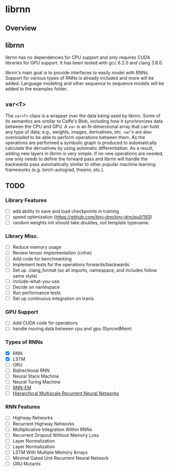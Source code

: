 librnn
==========

Overview
--------

## librnn
librnn has no dependencies for CPU support and only requires CUDA libraries for GPU support. It has been tested with gcc 6.2.0 and clang 3.8.0.

librnn's main goal is to provide interfaces to easily model with RNNs. Support for various types of RNNs is already included and more will be added. Language modeling and other sequence to sequence models will be added to the examples folder.

## `var<T>`

The `var<T>` class is a wrapper over the data being used by librnn. Some of its semantics are similar to Caffe's Blob, including how it synchronizes data between the CPU and GPU. A `var` is an N-dimensional array that can hold any type of data; e.g., weights, images, derivatives, etc. `var`'s are also overloaded to be able to perform operations between them. As the operations are performed a symbolic graph is produced to automatically calculate the derivatives by using automatic differentiation. As a result, adding new layers in librnn is very simple. If no new operations are needed, one only needs to define the forward pass and librnn will handle the backwards pass automatically similar to other popular machine learning frameworks (e.g. torch-autograd, theano, etc.).

## TODO

### Library Features
- [ ] add ability to save and load checkpoints in training
- [ ] speed optimization (https://github.com/tiny-dnn/tiny-dnn/pull/193)
- [ ] random weights init should take doubles, not template typename.

### Library Misc.
- [ ] Reduce memory usage
- [ ] Review tensor implementation (cnhw)
- [ ] Add code for benchmarking
- [ ] Implement tests for the operations forwards/backwards
- [ ] Set up .clang_format (so all imports, namespace, and includes follow same style)
- [ ] include-what-you-use
- [ ] Decide on namespace
- [ ] Run performance tests
- [ ] Set up continuous integration on travis

### GPU Support
- [ ] Add CUDA code for operations
- [ ] handle moving data between cpu and gpu (SyncedMem)

### Types of RNNs
- [x] RNN
- [x] LSTM
- [ ] GRU
- [ ] Bidirectional RNN
- [ ] Neural Stack Machine
- [ ] Neural Turing Machine
- [ ] [RNN-EM](http://arxiv.org/abs/1506.00195)
- [ ] [Hierarchical Multiscale Recurrent Neural Networks](https://arxiv.org/abs/1609.01704)

### RNN Features
- [ ] Highway Networks
- [ ] Recurrent Highway Networks
- [ ] Multiplicative Integration Within RNNs
- [ ] Recurrent Dropout Without Memory Loss
- [ ] Layer Normalization
- [ ] Layer Normalization
- [ ] LSTM With Multiple Memory Arrays
- [ ] Minimal Gated Unit Recurrent Neural Network
- [ ] GRU Mutants
